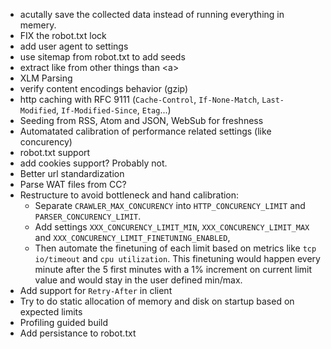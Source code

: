 - acutally save the collected data instead of running everything in memery.
- FIX the robot.txt lock
- add user agent to settings
- use sitemap from robot.txt to add seeds
- extract like from other things than \<a\>
- XLM Parsing
- verify content encodings behavior (gzip)
- http caching with RFC 9111 (`Cache-Control`, `If-None-Match`, `Last-Modified`, `If-Modified-Since`, `Etag`...)
- Seeding from RSS, Atom and JSON, WebSub for freshness
- Automatated calibration of performance related settings (like concurency)
- robot.txt support
- add cookies support? Probably not.
- Better url standardization
- Parse WAT files from CC?
- Restructure to avoid bottleneck and hand calibration:
    - Separate `CRAWLER_MAX_CONCURENCY` into `HTTP_CONCURENCY_LIMIT` and `PARSER_CONCURENCY_LIMIT`. 
    - Add settings `XXX_CONCURENCY_LIMIT_MIN`, `XXX_CONCURENCY_LIMIT_MAX` and `XXX_CONCURENCY_LIMIT_FINETUNING_ENABLED`,
    - Then automate the finetuning of each limit based on metrics like `tcp io/timeout` and `cpu utilization`. This finetuning would happen every minute after the 5 first minutes with a 1% increment on current limit value and would stay in the user defined min/max.
- Add support for `Retry-After` in client
- Try to do static allocation of memory and disk on startup based on expected limits
- Profiling guided build
- Add persistance to robot.txt
